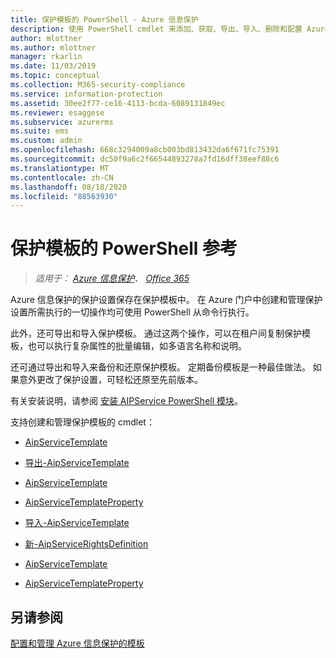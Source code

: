 ```yaml
---
title: 保护模板的 PowerShell - Azure 信息保护
description: 使用 PowerShell cmdlet 来添加、获取、导出、导入、删除和配置 Azure 信息保护的保护模板。
author: mlottner
ms.author: mlottner
manager: rkarlin
ms.date: 11/03/2019
ms.topic: conceptual
ms.collection: M365-security-compliance
ms.service: information-protection
ms.assetid: 30ee2f77-ce16-4113-bcda-6089131849ec
ms.reviewer: esaggese
ms.subservice: azurerms
ms.suite: ems
ms.custom: admin
ms.openlocfilehash: 668c3294009a8cb003bd813432da6f671fc75391
ms.sourcegitcommit: dc50f9a6c2f66544893278a7fd16dff38eef88c6
ms.translationtype: MT
ms.contentlocale: zh-CN
ms.lasthandoff: 08/18/2020
ms.locfileid: "88563930"
---
```

# <a name="powershell-reference-for-protection-templates"></a>保护模板的 PowerShell 参考

>*适用于： [Azure 信息保护](https://azure.microsoft.com/pricing/details/information-protection)、 [Office 365](https://download.microsoft.com/download/E/C/F/ECF42E71-4EC0-48FF-AA00-577AC14D5B5C/Azure_Information_Protection_licensing_datasheet_EN-US.pdf)*

Azure 信息保护的保护设置保存在保护模板中。 在 Azure 门户中创建和管理保护设置所需执行的一切操作均可使用 PowerShell 从命令行执行。 

此外，还可导出和导入保护模板。 通过这两个操作，可以在租户间复制保护模板，也可以执行复杂属性的批量编辑，如多语言名称和说明。

还可通过导出和导入来备份和还原保护模板。 定期备份模板是一种最佳做法。 如果意外更改了保护设置，可轻松还原至先前版本。

有关安装说明，请参阅 [安装 AIPService PowerShell 模块](install-powershell.md)。

支持创建和管理保护模板的 cmdlet：

- [AipServiceTemplate](/powershell/module/aipservice/add-aipservicetemplate)

- [导出-AipServiceTemplate](/powershell/module/aipservice/export-aipservicetemplate)

- [AipServiceTemplate](/powershell/module/aipservice/get-aipservicetemplate)

- [AipServiceTemplateProperty](/powershell/module/aipservice/get-aipservicetemplateproperty)

- [导入-AipServiceTemplate](/powershell/module/aipservice/import-aipservicetpd)

- [新-AipServiceRightsDefinition](/powershell/module/aipservice/new-aipservicerightsdefinition)

- [AipServiceTemplate](/powershell/module/aipservice/remove-aipservicetemplate)

- [AipServiceTemplateProperty](/powershell/module/aipservice/set-aipservicetemplateproperty)

## <a name="see-also"></a>另请参阅
[配置和管理 Azure 信息保护的模板](configure-policy-templates.md)

